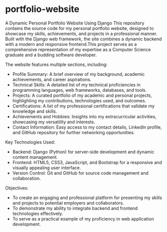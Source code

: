# portfolio-website
A Dynamic Personal Portfolio Website Using Django This repository contains the source code for my personal portfolio website, designed to showcase my skills, achievements, and projects in a professional manner. Built with the Django web framework, the site combines a dynamic backend with a modern and responsive frontend.This project serves as a comprehensive representation of my expertise as a Computer Science graduate and a budding software developer.

The website features multiple sections, including:

- Profile Summary: A brief overview of my background, academic achievements, and career aspirations.
- Technical Skills: A detailed list of my technical proficiencies in programming languages, web frameworks, databases, and tools.
- Projects: A curated portfolio of my academic and personal projects, highlighting my contributions, technologies used, and outcomes.
- Certifications: A list of my professional certifications that validate my knowledge and skills.
- Achievements and Hobbies: Insights into my extracurricular activities, showcasing my versatility and interests.
- Contact Information: Easy access to my contact details, LinkedIn profile, and GitHub repository for further networking opportunities.

Key Technologies Used:

- Backend: Django (Python) for server-side development and dynamic content management.
- Frontend: HTML5, CSS3, JavaScript, and Bootstrap for a responsive and visually appealing user interface.
- Version Control: Git and GitHub for source code management and collaboration.

Objectives:

- To create an engaging and professional platform for presenting my skills and projects to potential employers and collaborators.
- To demonstrate my ability to integrate backend and frontend technologies effectively.
- To serve as a practical example of my proficiency in web application development.


  
